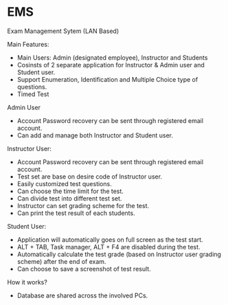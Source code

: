 # EMS

Exam Management Sytem (LAN Based)

Main Features:

- Main Users: Admin (designated employee), Instructor and Students
- Cosinsts of 2 separate application for Instructor & Admin user and Student user.
- Support Enumeration, Identification and Multiple Choice type of questions.
- Timed Test

Admin User
- Account Password recovery can be sent through registered email account.
- Can add and manage both Instructor and Student user.

Instructor User:
- Account Password recovery can be sent through registered email account.
- Test set are base on desire code of Instructor user.
- Easily customized test questions.
- Can choose the time limit for the test.
- Can divide test into different test set. 
- Instructor can set grading scheme for the test.
- Can print the test result of each students.

Student User:
- Application will automatically goes on full screen as the test start.
- ALT + TAB, Task manager, ALT + F4 are disabled during the test.
- Automatically calculate the test grade (based on Instructor user grading scheme) after the end of exam.
- Can choose to save a screenshot of test result.


How it works?
- Database are shared across the involved PCs.
